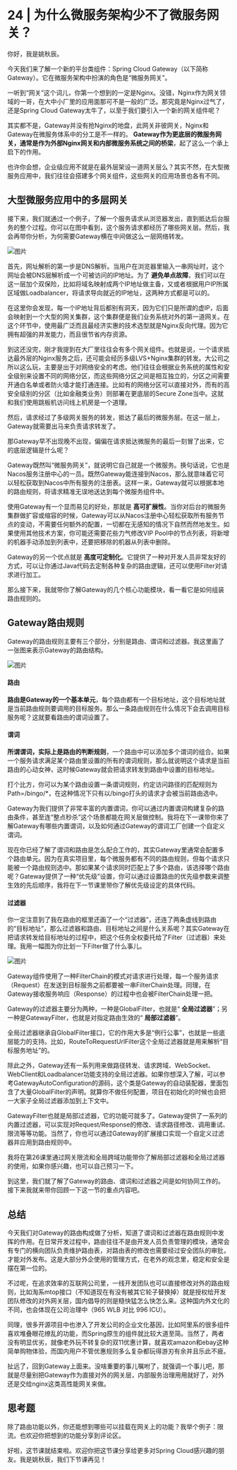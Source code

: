 # 24 | 为什么微服务架构少不了微服务网关？
你好，我是姚秋辰。

今天我们来了解一个新的平台类组件：Spring Cloud Gateway（以下简称Gateway）。它在微服务架构中扮演的角色是“微服务网关”。

一听到“网关”这个词儿，你第一个想到的一定是Nginx。没错，Nginx作为网关领域的一哥，在大中小厂里的应用面那可不是一般的广泛。那究竟是Nginx过气了，还是Spring Cloud Gateway太牛了，以至于我们要引入一个新的网关组件呢？

其实都不是，Gateway并没有抢Nginx的地盘，此网关非彼网关，Nginx和Gateway在微服务体系中的分工是不一样的。 **Gateway作为更底层的微服务网关，通常是作为外部Nginx网关和内部微服务系统之间的桥梁**，起了这么一个承上启下的作用。

也许你会想，企业级应用不就是在最外层架设一道网关层么？其实不然，在大型微服务应用中，我们往往会搭建多个网关组件，这些网关的应用场景也各有不同。

## 大型微服务应用中的多层网关

接下来，我们就通过一个例子，了解一个服务请求从浏览器发出，直到抵达后台服务的整个过程。你可以在图中看到，这个服务请求都经历了哪些网关层。然后，我会再带你分析，为何需要Gateway横在中间做这么一层网络转发。

![图片](images/484567/cc4f0cf5d8e54e685f5060750fafb1b2.jpg)

首先，网址解析的第一步是DNS解析。当用户在浏览器里输入一串网址时，这个网址会被DNS层解析成一个可被访问的IP地址。为了 **避免单点故障**，我们可以在这一层加个双保险，比如将域名映射成两个IP地址做主备，又或者根据用户IP所属区域做Loadbalancer，将请求导向就近的IP地址，这两种方式都是可以的。

在这里你会发现，每一个IP地址背后都别有洞天，因为它们只是所谓的虚IP，后面会映射到一个大型的网关集群，这个集群便是我们业务系统对外的第一道网关。在这个环节中，使用最广泛而且最经济实惠的技术选型就是Nginx反向代理。因为它拥有超强的并发能力，而且很节省内存资源。

到这还没完，刚才我提到在大厂里往往会有多个网关组件。也就是说，一个请求抵达最外层的Nginx服务之后，还可能会经历多级LVS+Nginx集群的转发。大公司之所以这么玩，主要是出于对网络安全的考虑。他们往往会根据业务系统的属性和安全级别来设置不同的网络分区，而这些网络分区之间是相互独立的，分区之间需要开通白名单或者防火墙才能打通连接。比如有的网络分区可以直接对外，而有的高安全级别的分区（比如金融类业务）则部署在更底层的Secure Zone当中。这就和我们使用跳板机访问线上机房是一个道理。

然后，请求经过了多级网关服务的转发，抵达了最后的微服务层。在这一层上，Gateway就需要出马来负责请求转发了。

那Gateway早不出现晚不出现，偏偏在请求抵达微服务的最后一刻冒了出来，它的底层逻辑是什么呢？

Gateway既然叫“微服务网关”，就说明它自己就是一个微服务。换句话说，它也是Nacos服务注册中心的一员。既然Gateway能连接到Nacos，那么就意味着它可以轻松获取到Nacos中所有服务的注册表。这样一来，Gateway就可以根据本地的路由规则，将请求精准无误地送达到每个微服务组件中。

使用Gateway有一个显而易见的好处，那就是 **高可扩展性**。当你对后台的微服务集群做扩容或缩容的时候，Gateway可以从Nacos注册中心轻松获取所有服务节点的变动，不需要任何额外的配置，一切都在无感知的情况下自然而然地发生。如果使用其他技术方案，你可能还需要花些力气修改VIP Pool中的节点列表，将新增的机器手动添加到列表中，还要把移除的机器从列表中删除。

Gateway的另一个优点就是 **高度可定制化**。它提供了一种对开发人员非常友好的方式，可以让你通过Java代码去定制各种复杂的路由逻辑，还可以使用Filter对请求进行加工。

那么接下来，我就带你了解Gateway的几个核心功能模块，看一看它是如何组装路由规则的。

## Gateway路由规则

Gateway的路由规则主要有三个部分，分别是路由、谓词和过滤器。我这里画了一张图来表示Gateway的路由结构。

![图片](images/484567/9acbdyy94fa0415700f465df3b6558d2.jpg)

#### 路由

**路由是Gateway的一个基本单元**，每个路由都有一个目标地址，这个目标地址就是当前路由规则要调用的目标服务。那么一条路由规则在什么情况下会去调用目标服务呢？这就要看路由的谓词设置了。

#### 谓词

**所谓谓词，实际上是路由的判断规则**，一个路由中可以添加多个谓词的组合。如果一个服务请求满足某个路由里设置的所有的谓词规则，那么就说明这个请求是当前路由的心动女神，这时候Gateway就会把请求转发到路由中设置的目标地址。

打个比方，你可以为某个路由设置一条谓词规则，约定访问路径的匹配规则为Path=/bingo/\*，在这种情况下只有以/bingo打头的请求才会被当前路由选中。

Gateway为我们提供了非常丰富的内置谓词，你可以通过内置谓词构建复杂的路由条件，甚至连“整点秒杀”这个场景都能在网关层做控制。我将在下一课带你来了解Gateway有哪些内置谓词，以及如何通过Gateway的谓词工厂创建一个自定义谓词。

现在你已经了解了谓词和路由是怎么配合工作的，其实Gateway里通常会配置多个路由单元。因为在真实项目里，每个微服务都有不同的路由规则，但每个请求只能被一个路由规则选中。那如果某个请求同时匹配上了多个路由，该选择哪个路由呢？Gateway提供了一种“优先级”设置，你可以通过设置路由的优先级参数来调整生效的先后顺序，我将在下一节课里带你了解优先级设定的具体代码。

#### 过滤器

你一定注意到了我在路由的框里还画了一个“过滤器”，还连了两条虚线到路由的“目标地址”，那么过滤器和路由、目标地址之间是什么关系呢？其实Gateway在把请求转发给目标地址的过程中，把这个任务全权委托给了Filter（过滤器）来处理。我用一幅图为你比划一下Filter做了什么事儿。

![图片](images/484567/3ae2c7a6f304aaee9be20e1c6bd9cf19.jpg)

Gateway组件使用了一种FilterChain的模式对请求进行处理，每一个服务请求（Request）在发送到目标服务之前都要被一串FilterChain处理。同理，在Gateway接收服务响应（Response）的过程中也会被FilterChain处理一把。

Gateway的过滤器主要分为两种，一种是GlobalFilter，也就是“ **全局过滤器**”；另一种是GatewayFilter，也就是对指定路由生效的“ **局部过滤器**”。

全局过滤器继承自GlobalFilter接口，它的作用大多是“例行公事”，也就是一些底层能力的支持。比如，RouteToRequestUrlFilter这个全局过滤器就是用来解析“目标服务地址”的。

除此之外，Gateway还有一系列用来做路径转发、请求跨域、WebSocket、WebClient和Loadbalancer功能支持的全局过滤器。如果你想深入了解，可以参考GatewayAutoConfiguration的源码，这个类是Gateway的自动装配器，里面包含了大量GlobalFilter的声明。就算你不做任何配置，项目在初始化的时候也会把一大家子全局过滤器添加到上下文中。

GatewayFilter也就是局部过滤器，它的功能可就多了。Gateway提供了一系列的内置过滤器，可以实现对Request/Response的修改、请求路径修改、调用重试、限流等等功能。当然了，你也可以通过Gateway的扩展接口实现一个自定义过滤器并应用到路由规则中。

我将在第26课里通过网关限流和全局跨域功能带你了解局部过滤器和全局过滤器的使用，如果你感兴趣，也可以自己预习一下。

到这里，我们就了解了Gateway的路由、谓词和过滤器之间是如何协同工作的。接下来我就来带你回顾一下这一节的重点内容吧。

## 总结

今天我们对Gateway的路由构成做了分析，知道了谓词和过滤器在路由规则中发挥的作用。在日常开发过程中，路由往往不是由开发人员负责管理的模块，通常会有专门的横向团队负责维护路由表，对路由表的修改也需要经过安全团队的审批，才能对外发布。这是大部分外企使用的管理方式，在老外的观念里，稳定和安全是摆在第一位的。

不过呢，在追求效率的互联网公司里，一线开发团队也可以直接修改对外的路由规则，比如淘系mtop接口（不知道现在有没有被其它轮子替换掉）就是授权给开发团队修改的对外网关层，国内倡导的则是糙快猛怎么快怎么来。这种国内外文化的不同，也会体现在公司治理中（965 WLB 对比 996 ICU）。

同理，很多开源项目中也渗入了开发公司的企业文化基因，比如阿里系的很多组件喜欢堆叠眼花缭乱的功能，而Spring原生的组件就比较大道至简。当然了，两者没有明显优劣，就像老外玩不转复杂的双11优惠计算，就喜欢amazon和ebay这种简单购物体验，而国内用户不管优惠规则多么复杂都玩得游刃有余并且乐此不疲。

扯远了，回到Gateway上面来。没啥重要的事儿嘱咐了，就强调一个事儿吧，那就是尽量别把Gateway作为直接对外的网关层，内部服务治理用用就好了，对外还是交给nginx这类高性能网关来做。

## 思考题

除了路由功能以外，你还能想到哪些可以挂载在网关上的功能？我举个例子：限流。也欢迎你把想到的功能分享到评论区。

好啦，这节课就结束啦。欢迎你把这节课分享给更多对Spring Cloud感兴趣的朋友。我是姚秋辰，我们下节课再见！
